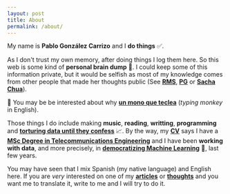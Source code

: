 ```yaml
---
layout: post
title: About
permalink: /about/
---
```


My name is **Pablo González Carrizo** and I **do things** ✅.

As I don't trust my own memory, after doing things I log them here. So
this web is some kind of **personal brain dump** 🧠. I could keep some
of this information private, but it would be selfish as most of my
knowledge comes from other people that made her thoughts public (See
[**RMS**](https://stallman.org/), [**PG**](http://www.paulgraham.com/)
or [**Sacha Chua**](https://sachachua.com/blog/)).

🐒 You may be be interested about why [**un mono que
teclea**](https://en.wikipedia.org/wiki/Infinite_monkey_theorem)
(*typing monkey* in English).

Those things I do include making **music**, **reading**,
**writting**, **programming** and **[torturing data until they
confess](https://en.wiktionary.org/wiki/if_you_torture_the_data_long_enough,_it_will_confess_to_anything)**
📈. By the way, my **[CV](../assests/CV.pdf)** says I have a **[MSc Degree
in Telecommunications
Engineering](http://www.upv.es/titulaciones/MUITEL/index-en.html)**
and I have been **working with data**, and more precisely, in
**[democratizing Machine Learning](https://bigml.com/)** 🤖, last few
years.

You may have seen that I mix Spanish (my native language) and English
here. If you are *very* interested on one of my
[**articles**](../#blog) or [**thoughts**](../notes) and you want me
to translate it, write to me and I will try to do it.

